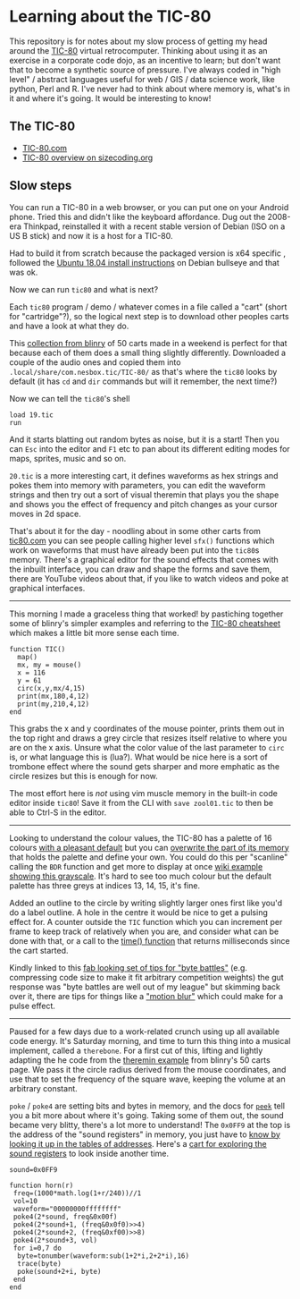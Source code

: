 # Learning about the TIC-80

This repository is for notes about my slow process of getting my head around the [TIC-80](https://tic80.com) virtual retrocomputer. Thinking about using it as an exercise in a corporate code dojo, as an incentive to learn; but don't want that to become a synthetic source of pressure. I've always coded in "high level" / abstract languages useful for web / GIS / data science work, like python, Perl and R. I've never had to think about where memory is, what's in it and where it's going. It would be interesting to know!

## The TIC-80

* [TIC-80.com](https://tic80.com)
* [TIC-80 overview on sizecoding.org](http://www.sizecoding.org/wiki/TIC-80)

## Slow steps

You can run a TIC-80 in a web browser, or you can put one on your Android phone. Tried this and didn't like the keyboard affordance. Dug out the 2008-era Thinkpad, reinstalled it with a recent stable version of Debian (ISO on a US B stick) and now it is a host for a TIC-80. 

Had to build it from scratch because the packaged version is x64 specific , followed the [Ubuntu 18.04 install instructions](https://github.com/nesbox/TIC-80#ubuntu-1804) on Debian bullseye and that was ok.

Now we can run `tic80` and what is next?

Each `tic80` program / demo / whatever comes in a file called a "cart" (short for "cartridge"?), so the logical next step is to download other peoples carts and have a look at what they do.

This [collection from blinry](https://blinry.org/50-tic80-carts/) of 50 carts made in a weekend is perfect for that because each of them does a small thing slightly differently. Downloaded a couple of the audio ones and copied them into `.local/share/com.nesbox.tic/TIC-80/` as that's where the `tic80` looks by default (it has `cd` and `dir` commands but will it remember, the next time?)

Now we can tell the `tic80`'s shell 

```
load 19.tic
run
```

And it starts blatting out random bytes as noise, but it is a start! Then you can `Esc` into the editor and `F1` etc to pan about its different editing modes for maps, sprites, music and so on.

`20.tic` is a more interesting cart, it defines waveforms as hex strings and pokes them into memory with parameters, you can edit the waveform strings and then try out a sort of visual theremin that plays you the shape and shows you the effect of frequency and pitch changes as your cursor moves in 2d space.

That's about it for the day - noodling about in some other carts from [tic80.com](https://tic80.com) you can see people calling higher level `sfx()` functions which work on waveforms that must have already been put into the `tic80`s memory. There's a graphical editor for the sound effects that comes with the inbuilt interface, you can draw and shape the forms and save them, there are YouTube videos about that, if you like to watch videos and poke at graphical interfaces.

----

This morning I made a graceless thing that worked! by pastiching together some of blinry's simpler examples and referring to the [TIC-80 cheatsheet](https://zenithsal.com/assets/documents/tic-80_cheatsheet.pdf) which makes a little bit more sense each time.

```
function TIC()
  map()
  mx, my = mouse()
  x = 116
  y = 61
  circ(x,y,mx/4,15) 
  print(mx,180,4,12)
  print(my,210,4,12)
end
```

This grabs the x and y coordinates of the mouse pointer, prints them out in the top right and draws a grey circle that resizes itself relative to where you are on the x axis. Unsure what the color value of the last parameter to `circ` is, or what language this is (lua?). What would be nice here is a sort of trombone effect where the sound gets sharper and more emphatic as the circle resizes but this is enough for now.

The most effort here is _not_ using vim muscle memory in the built-in code editor inside `tic80`! Save it from the CLI with `save zool01.tic` to then be able to Ctrl-S in the editor.

----

Looking to understand the colour values, the TIC-80 has a palette of 16 colours [with a pleasant default](https://github.com/nesbox/TIC-80/wiki/palette) but you can [overwrite the part of its memory](https://github.com/nesbox/TIC-80/wiki/ram#palette) that holds the palette and define your own. You could do this per "scanline" calling the `BDR` function and get more to display at once [wiki example showing this grayscale](https://github.com/nesbox/TIC-80/wiki/BDR). It's hard to see too much colour but the default palette has three greys at indices 13, 14, 15, it's fine.

Added an outline to the circle by writing slightly larger ones first like you'd do a label outline. A hole in the centre it would be nice to get a pulsing effect for. A counter outside the `TIC` function which you can increment per frame to keep track of relatively when you are, and consider what can be done with that, or a call to the [time() function](https://github.com/nesbox/TIC-80/wiki/time) that returns milliseconds since the cart started.

Kindly linked to this [fab looking set of tips for "byte battles"](https://github.com/vsariola/battletricks) (e.g. compressing code size to make it fit arbitrary competition weights) the gut response was "byte battles are well out of my league" but skimming back over it, there are tips for things like a ["motion blur"](https://github.com/vsariola/battletricks#motion-blur) which could make for a pulse effect. 

----

Paused for a few days due to a work-related crunch using up all available code energy. It's Saturday morning, and time to turn this thing into a musical implement, called a `therebone`. For a first cut of this, lifting and lightly adapting the he code from the [theremin example](https://blinry.org/50-tic80-carts/) from blinry's 50 carts page. We pass it the circle radius derived from the mouse coordinates, and use that to set the frequency of the square wave, keeping the volume at an arbitrary constant.

`poke` / `poke4` are setting bits and bytes in memory, and the docs for [`peek`](https://github.com/nesbox/TIC-80/wiki/peek) tell you a bit more about where it's going. Taking some of them out, the sound became very blitty, there's a lot more to understand! The `0x0FF9` at the top is the address of the "sound registers" in memory, you just have to [know by looking it up in the tables of addresses](https://github.com/nesbox/TIC-80/wiki/RAM). Here's a [cart for exploring the sound registers](https://tic80.com/play?cart=807) to look inside another time.

 
```
sound=0x0FF9

function horn(r)
 freq=(1000*math.log(1+r/240))//1
 vol=10
 waveform="00000000ffffffff"
 poke4(2*sound, freq&0x00f)
 poke4(2*sound+1, (freq&0x0f0)>>4)
 poke4(2*sound+2, (freq&0xf00)>>8)
 poke4(2*sound+3, vol)
 for i=0,7 do
  byte=tonumber(waveform:sub(1+2*i,2+2*i),16)
  trace(byte)
  poke(sound+2+i, byte)
 end
end 
```
